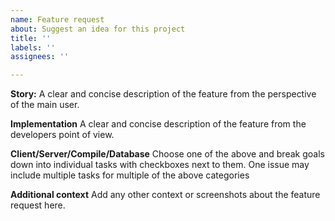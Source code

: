 ```yaml
---
name: Feature request
about: Suggest an idea for this project
title: ''
labels: ''
assignees: ''

---
```


**Story:**
A clear and concise description of the feature from the perspective of the main user.

**Implementation**
A clear and concise description of the feature from the developers point of view.

**Client/Server/Compile/Database**
Choose one of the above and break goals down into individual tasks with checkboxes next to them. One issue may include multiple tasks for multiple of the above categories

**Additional context**
Add any other context or screenshots about the feature request here.
